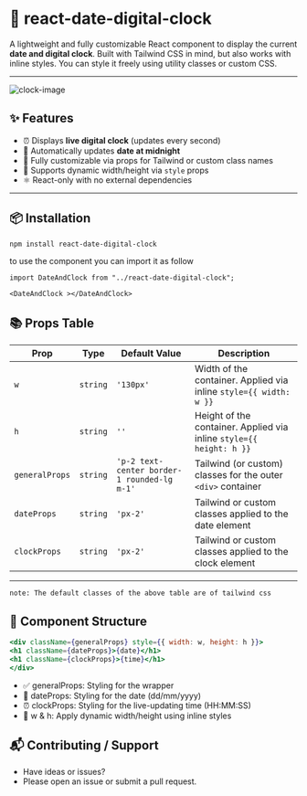 # 📆 react-date-digital-clock

A lightweight and fully customizable React component to display the current **date and digital clock**. Built with Tailwind CSS in mind, but also works with inline styles. You can style it freely using utility classes or custom CSS.

---
<div class=''>
<img src='https://res.cloudinary.com/da5crwlqh/image/upload/v1751817533/mdcacy33pqhewbldwhrs.png' alt='clock-image'>
</div>


## ✨ Features

- ⏰ Displays **live digital clock** (updates every second)
- 📅 Automatically updates **date at midnight**
- 🎨 Fully customizable via props for Tailwind or custom class names
- 🧩 Supports dynamic width/height via `style` props
- ⚛️ React-only with no external dependencies

---

## 📦 Installation

```bash
npm install react-date-digital-clock
```
to use the component you can import it as follow

```
import DateAndClock from "../react-date-digital-clock";

<DateAndClock ></DateAndClock>
```


## 📚 Props Table

| Prop           | Type     | Default Value                                      | Description |
|----------------|----------|----------------------------------------------------|-------------|
| `w`            | `string` | `'130px'`                                          | Width of the container. Applied via inline `style={{ width: w }}` |
| `h`            | `string` | `''`                                               | Height of the container. Applied via inline `style={{ height: h }}` |
| `generalProps` | `string` | `'p-2 text-center border-1 rounded-lg m-1'`        | Tailwind (or custom) classes for the outer `<div>` container |
| `dateProps`    | `string` | `'px-2'`                                           | Tailwind or custom classes applied to the date element |
| `clockProps`   | `string` | `'px-2'`                                           | Tailwind or custom classes applied to the clock element |

---

`note: The default classes of the above table are of tailwind css`

## 🧱 Component Structure

```jsx 
<div className={generalProps} style={{ width: w, height: h }}> 
<h1 className={dateProps}>{date}</h1> 
<h1 className={clockProps}>{time}</h1> 
</div>
 ```

 - ✅ generalProps: Styling for the wrapper
 - 📅 dateProps: Styling for the date (dd/mm/yyyy)
 - ⏰ clockProps: Styling for the live-updating time (HH:MM:SS)
 - 📐 w & h: Apply dynamic width/height using inline styles


## 📬 Contributing / Support
 - Have ideas or issues?
 - Please open an issue or submit a pull request.